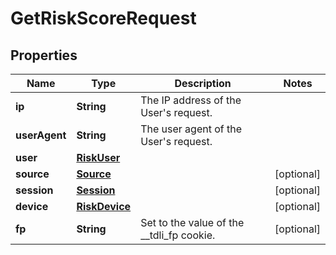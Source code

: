 

# GetRiskScoreRequest


## Properties

| Name | Type | Description | Notes |
|------------ | ------------- | ------------- | -------------|
|**ip** | **String** | The IP address of the User&#39;s request. |  |
|**userAgent** | **String** | The user agent of the User&#39;s request. |  |
|**user** | [**RiskUser**](RiskUser.md) |  |  |
|**source** | [**Source**](Source.md) |  |  [optional] |
|**session** | [**Session**](Session.md) |  |  [optional] |
|**device** | [**RiskDevice**](RiskDevice.md) |  |  [optional] |
|**fp** | **String** | Set to the value of the __tdli_fp cookie. |  [optional] |



